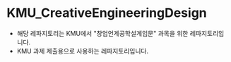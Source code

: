 # KMU_CreativeEngineeringDesign

- 해당 레파지토리는 KMU에서 "창업언계공학설계입문" 과목을 위한 레파지토리입니다.
- KMU 과제 제출용으로 사용하는 레파지토리입니다.
